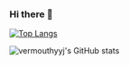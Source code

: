 ### Hi there 👋

<!--
**vermouthyyj/vermouthyyj** is a ✨ _special_ ✨ repository because its `README.md` (this file) appears on your GitHub profile.

Here are some ideas to get you started:

- 🔭 I’m currently working on ...
- 🌱 I’m currently learning ...
- 👯 I’m looking to collaborate on ...
- 🤔 I’m looking for help with ...
- 💬 Ask me about ...
- 📫 How to reach me: ...
- 😄 Pronouns: ...
- ⚡ Fun fact: ...
-->

[![Top Langs](https://github-readme-stats.vercel.app/api/top-langs/?username=vermouthyyj)](https://github.com/vermouthyyj/github-readme-stats)



![vermouthyyj's GitHub stats](https://github-readme-stats.vercel.app/api?username=vermouthyyj&show_icons=true&theme=tokyonight)
